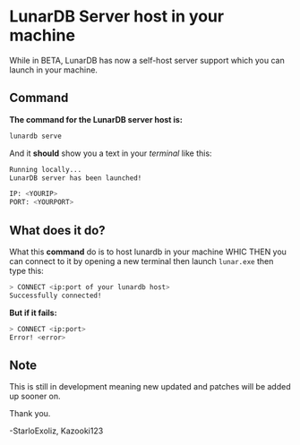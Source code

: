 # LunarDB Server host in your machine

While in BETA, LunarDB has now a self-host server support which you
can launch in your machine.

## Command

**The command for the LunarDB server host is:**

```bash
lunardb serve
```

And it **should** show you a text in your _terminal_ like this:

```bash
Running locally...
LunarDB server has been launched!

IP: <YOURIP>
PORT: <YOURPORT>
```

## What does it do?

What this **command** do is to host lunardb in your machine WHIC THEN
you can connect to it by opening a new terminal then launch `lunar.exe`
then type this:

```bash
> CONNECT <ip:port of your lunardb host>
Successfully connected!
```

**But if it fails:**

```bash
> CONNECT <ip:port>
Error! <error>
```

## Note

This is still in development meaning new updated and patches will be added up sooner on.

Thank you.

-StarloExoliz, Kazooki123

